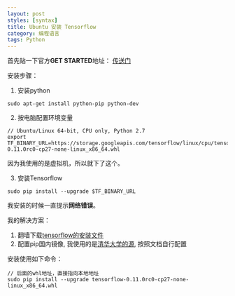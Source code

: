 ```yaml
---
layout: post
styles: [syntax]
title: Ubuntu 安装 Tensorflow
category: 编程语言
tags: Python
---
```


首先贴一下官方**GET STARTED**地址： [传送门](https://www.tensorflow.org/versions/r0.11/get_started/os_setup.html#pip-installation)

安装步骤：

1. 安装python

```shell
sudo apt-get install python-pip python-dev
```

2. 按电脑配置环境变量

```shell
// Ubuntu/Linux 64-bit, CPU only, Python 2.7
export TF_BINARY_URL=https://storage.googleapis.com/tensorflow/linux/cpu/tensorflow-0.11.0rc0-cp27-none-linux_x86_64.whl
```
因为我使用的是虚拟机，所以就下了这个。

3. 安装Tensorflow

```shell
sudo pip install --upgrade $TF_BINARY_URL
```

我安装的时候一直提示**网络错误**。

我的解决方案：

1. 翻墙下载[tensorflow的安装文件](https://storage.googleapis.com/tensorflow/linux/cpu/tensorflow-0.11.0rc0-cp27-none-linux_x86_64.whl)
2. 配置pip国内镜像, 我使用的是[清华大学的源](https://mirrors.tuna.tsinghua.edu.cn/help/pypi/), 按照文档自行配置

安装使用如下命令：

```shell
// 后面的whl地址，直接指向本地地址
sudo pip install --upgrade tensorflow-0.11.0rc0-cp27-none-linux_x86_64.whl
```


